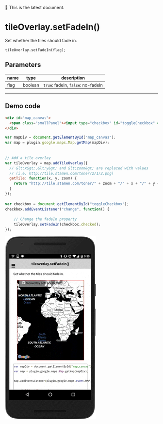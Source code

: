 :green_heart: This is the latest document.

# tileOverlay.setFadeIn()

Set whether the tiles should fade in.

```
tileOverlay.setFadeIn(flag);
```

## Parameters

name           | type          | description
---------------|---------------|---------------------------------------
flag           | boolean       | `true`: fadeIn, `false`: no-fadeIn
-----------------------------------------------------------------------

## Demo code

```html
<div id="map_canvas">
  <span class="smallPanel"><input type="checkbox" id="toggleCheckbox" checked="checked">tileoverlay.setFadeIn(true)</span>
</div>
```

```js
var mapDiv = document.getElementById("map_canvas");
var map = plugin.google.maps.Map.getMap(mapDiv);


// Add a tile overlay
var tileOverlay = map.addTileOverlay({
  // &lt;x&gt;,&lt;y&gt; and &lt;zoom&gt; are replaced with values
  // (i.e. http://tile.stamen.com/toner/2/1/2.png)
  getTile: function(x, y, zoom) {
    return "http://tile.stamen.com/toner/" + zoom + "/" + x + "/" + y + ".png";
  }
});

var checkbox = document.getElementById("toggleCheckbox");
checkbox.addEventListener("change", function() {

    // Change the fadeIn property
    tileOverlay.setFadeIn(checkbox.checked);
});

```

![](image.gif)

